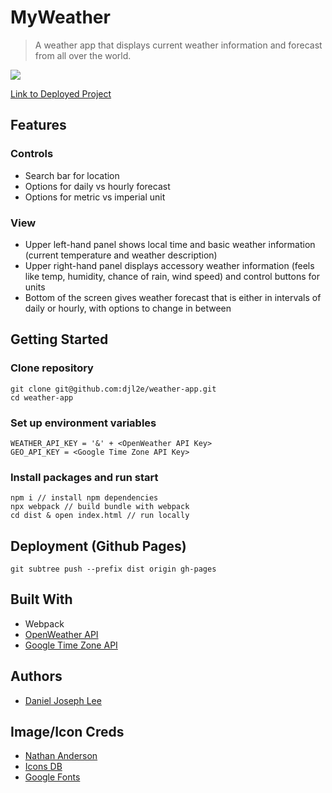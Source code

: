 # MyWeather
> A weather app that displays current weather information and forecast from all over the world.

![](weather_app_gif.gif)

[Link to Deployed Project](https://djl2e.github.io/weather-app/)

## Features

### Controls
- Search bar for location
- Options for daily vs hourly forecast
- Options for metric vs imperial unit

### View
- Upper left-hand panel shows local time and basic weather information (current temperature and weather description)
- Upper right-hand panel displays accessory weather information (feels like temp, humidity, chance of rain, wind speed) and control buttons for units
- Bottom of the screen gives weather forecast that is either in intervals of daily or hourly, with options to change in between

## Getting Started

### Clone repository
```
git clone git@github.com:djl2e/weather-app.git
cd weather-app
```

### Set up environment variables
```
WEATHER_API_KEY = '&' + <OpenWeather API Key>
GEO_API_KEY = <Google Time Zone API Key>
```

### Install packages and run start
```
npm i // install npm dependencies
npx webpack // build bundle with webpack
cd dist & open index.html // run locally
```

## Deployment (Github Pages)
```
git subtree push --prefix dist origin gh-pages
```

## Built With
- Webpack
- [OpenWeather API](https://openweathermap.org/)
- [Google Time Zone API](https://developers.google.com/maps/documentation/timezone/overview)

## Authors
- [Daniel Joseph Lee](https://github.com/djl2e)

## Image/Icon Creds
- [Nathan Anderson](https://unsplash.com/photos/L95xDkSSuWw)
- [Icons DB](https://www.iconsdb.com/)
- [Google Fonts](https://fonts.google.com/)